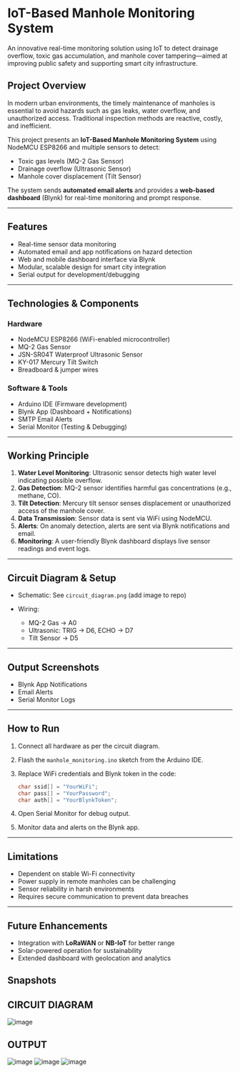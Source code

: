 #  IoT-Based Manhole Monitoring System

An innovative real-time monitoring solution using IoT to detect drainage overflow, toxic gas accumulation, and manhole cover tampering—aimed at improving public safety and supporting smart city infrastructure.


##  Project Overview

In modern urban environments, the timely maintenance of manholes is essential to avoid hazards such as gas leaks, water overflow, and unauthorized access. Traditional inspection methods are reactive, costly, and inefficient.

This project presents an **IoT-Based Manhole Monitoring System** using NodeMCU ESP8266 and multiple sensors to detect:

*  Toxic gas levels (MQ-2 Gas Sensor)
*  Drainage overflow (Ultrasonic Sensor)
*  Manhole cover displacement (Tilt Sensor)

The system sends **automated email alerts** and provides a **web-based dashboard** (Blynk) for real-time monitoring and prompt response.

---

##  Features

*  Real-time sensor data monitoring
*  Automated email and app notifications on hazard detection
*  Web and mobile dashboard interface via Blynk
*  Modular, scalable design for smart city integration
*  Serial output for development/debugging

---

##  Technologies & Components
###  Hardware

*  NodeMCU ESP8266 (WiFi-enabled microcontroller)
*  MQ-2 Gas Sensor
*  JSN-SR04T Waterproof Ultrasonic Sensor
*  KY-017 Mercury Tilt Switch
*  Breadboard & jumper wires

###  Software & Tools

* Arduino IDE (Firmware development)
* Blynk App (Dashboard + Notifications)
* SMTP Email Alerts
* Serial Monitor (Testing & Debugging)

---

##  Working Principle

1. **Water Level Monitoring**: Ultrasonic sensor detects high water level indicating possible overflow.
2. **Gas Detection**: MQ-2 sensor identifies harmful gas concentrations (e.g., methane, CO).
3. **Tilt Detection**: Mercury tilt sensor senses displacement or unauthorized access of the manhole cover.
4. **Data Transmission**: Sensor data is sent via WiFi using NodeMCU.
5. **Alerts**: On anomaly detection, alerts are sent via Blynk notifications and email.
6. **Monitoring**: A user-friendly Blynk dashboard displays live sensor readings and event logs.

---

## Circuit Diagram & Setup

* Schematic: See `circuit_diagram.png` (add image to repo)
* Wiring:

  * MQ-2 Gas → A0
  * Ultrasonic: TRIG → D6, ECHO → D7
  * Tilt Sensor → D5

---

##  Output Screenshots

*  Blynk App Notifications
*  Email Alerts
*  Serial Monitor Logs

---

##  How to Run

1. Connect all hardware as per the circuit diagram.
2. Flash the `manhole_monitoring.ino` sketch from the Arduino IDE.
3. Replace WiFi credentials and Blynk token in the code:

   ```cpp
   char ssid[] = "YourWiFi";
   char pass[] = "YourPassword";
   char auth[] = "YourBlynkToken";
   ```
4. Open Serial Monitor for debug output.
5. Monitor data and alerts on the Blynk app.

---

##  Limitations

*  Dependent on stable Wi-Fi connectivity
*  Power supply in remote manholes can be challenging
*  Sensor reliability in harsh environments
*  Requires secure communication to prevent data breaches

---

##  Future Enhancements

* Integration with **LoRaWAN** or **NB-IoT** for better range
* Solar-powered operation for sustainability
* Extended dashboard with geolocation and analytics

## Snapshots

## CIRCUIT DIAGRAM
![image](https://github.com/user-attachments/assets/ada9588d-b843-4403-ac6e-eed11e8e5894)

## OUTPUT
![image](https://github.com/user-attachments/assets/698e17c5-4832-4261-bf5c-00756a60d88e)
![image](https://github.com/user-attachments/assets/0fe72c93-1f0d-4a3b-b261-4fec2151ef7a)
![image](https://github.com/user-attachments/assets/44df5991-4066-4f26-b3d9-92c366271017)
